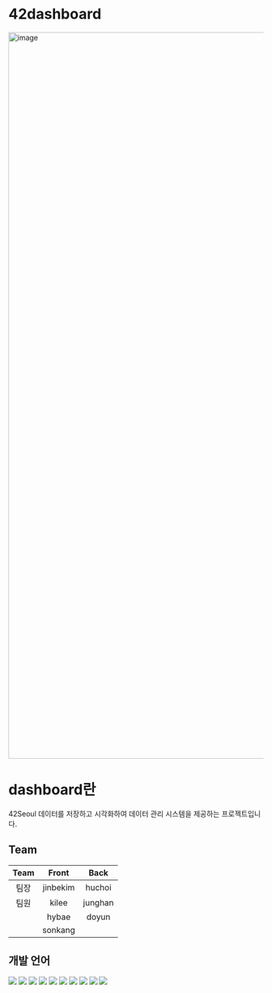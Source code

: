 # 42dashboard

<img width="1434" alt="image" src="https://user-images.githubusercontent.com/55140432/185033675-df1d4de4-0b9c-40a5-9a46-f2dff0c69564.png">

# dashboard란
42Seoul 데이터를 저장하고 시각화하여 데이터 관리 시스템을 제공하는 프로젝트입니다.

## Team
|Team|Front|Back|
|:------:|:---:|:---:|
|팀장|jinbekim|huchoi|
|팀원|kilee|junghan|
||hybae|doyun|
||sonkang||


## 개발 언어

<img src="https://img.shields.io/badge/Material%20UI-007FFF?style=for-the-badge&logo=mui&logoColor=white"/>
<img src="https://img.shields.io/badge/JavaScript-323330?style=for-the-badge&logo=javascript&logoColor=F7DF1E"/>
<img src="https://img.shields.io/badge/json-5E5C5C?style=for-the-badge&logo=json&logoColor=white"/>
<img src="https://img.shields.io/badge/TypeScript-007ACC?style=for-the-badge&logo=typescript&logoColor=white"/>
<img src="https://img.shields.io/badge/React-20232A?style=for-the-badge&logo=react&logoColor=61DAFB"/>
<img src="https://img.shields.io/badge/Redux-593D88?style=for-the-badge&logo=redux&logoColor=white"/>
<img src="https://img.shields.io/badge/Apollo%20GraphQL-311C87?&style=for-the-badge&logo=Apollo%20GraphQL&logoColor=white"/>
<img src="https://img.shields.io/badge/nestjs-E0234E?style=for-the-badge&logo=nestjs&logoColor=white"/>
<img src="https://img.shields.io/badge/PostgreSQL-316192?style=for-the-badge&logo=postgresql&logoColor=white"/>
<img src="https://img.shields.io/badge/Amazon_AWS-FF9900?style=for-the-badge&logo=amazonaws&logoColor=white"/>
